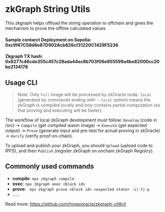 # zkGraph String Utils
This zkgraph helps offload the string operation to offchain and gives the mechanism to prove the offline calculated values

#### Sample contarct Deployment on Sepolia: 0xc9f47C58d6e87D902Acb826cf31220C1429F5236

#### Zkgraph TX hash: 0x6277c46cde355c457c28ada44ec8b703f06e955599a4be82000cc20be2134178


## Usage CLI

> Note: Only `full` image will be processed by zkOracle node. `local` (generated by commands ending with `--local` option) means the zkGraph is compiled locally and only contains partial computation (so that proving and executing will be faster).

The workflow of local zkGraph development must follow: `Develop` (code in /src) -> `Compile` (get compiled wasm image) -> `Execute` (get expected output) -> `Prove` (generate input and pre-test for actual proving in zkOracle) -> `Verify` (verify proof on-chain).

To upload and publish your zkGraph, you should `Upload` (upload code to IPFS), and then `Publish` (register zkGraph on onchain zkGraph Registry).


## Commonly used commands

- **compile**: `npx zkgraph compile`
- **exec**: `npx zkgraph exec <block id>`
- **prove**: ` npx zkgraph prove <block id> <expected state> -i|-t|-p`  
- ……

Read more: https://github.com/hyperoracle/zkgraph-cli#cli
